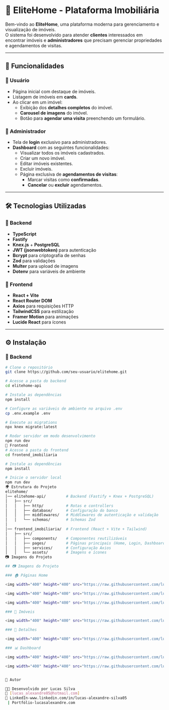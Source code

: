 # 🏡 EliteHome - Plataforma Imobiliária

Bem-vindo ao **EliteHome**, uma plataforma moderna para gerenciamento e visualização de imóveis.  
O sistema foi desenvolvido para atender **clientes** interessados em encontrar imóveis e **administradores** que precisam gerenciar propriedades e agendamentos de visitas.

---

## 🚀 Funcionalidades

### 👤 Usuário
- Página inicial com destaque de imóveis.
- Listagem de imóveis em **cards**.
- Ao clicar em um imóvel:
  - Exibição dos **detalhes completos** do imóvel.
  - **Carousel de imagens** do imóvel.
  - Botão para **agendar uma visita** preenchendo um formulário.

### 🔑 Administrador
- Tela de **login** exclusivo para administradores.
- **Dashboard** com as seguintes funcionalidades:
  - Visualizar todos os imóveis cadastrados.
  - Criar um novo imóvel.
  - Editar imóveis existentes.
  - Excluir imóveis.
  - Página exclusiva de **agendamentos de visitas**:
    - Marcar visitas como **confirmadas**.
    - **Cancelar** ou **excluir** agendamentos.

---

## 🛠️ Tecnologias Utilizadas

### 📌 Backend
- **TypeScript**
- **Fastify**
- **Knex.js** + **PostgreSQL**
- **JWT (jsonwebtoken)** para autenticação
- **Bcrypt** para criptografia de senhas
- **Zod** para validações
- **Multer** para upload de imagens
- **Dotenv** para variáveis de ambiente

### 📌 Frontend
- **React + Vite**
- **React Router DOM**
- **Axios** para requisições HTTP
- **TailwindCSS** para estilização
- **Framer Motion** para animações
- **Lucide React** para ícones

---

## ⚙️ Instalação

### 🔧 Backend
```bash
# Clone o repositório
git clone https://github.com/seu-usuario/elitehome.git

# Acesse a pasta do backend
cd elitehome-api

# Instale as dependências
npm install

# Configure as variáveis de ambiente no arquivo .env
cp .env.example .env

# Execute as migrations
npx knex migrate:latest

# Rodar servidor em modo desenvolvimento
npm run dev
🎨 Frontend
# Acesse a pasta do frontend
cd frontend_imobiliaria

# Instale as dependências
npm install

# Inicie o servidor local
npm run dev
🌍 Estrutura do Projeto
elitehome/
│── elitehome-api/         # Backend (Fastify + Knex + PostgreSQL)
│   ├── src/
│   │   ├── http/          # Rotas e controllers
│   │   ├── database/      # Configuração do banco
│   │   ├── middlewares/   # Middlewares de autenticação e validação
│   │   └── schemas/       # Schemas Zod
│
│── frontend_imobiliaria/  # Frontend (React + Vite + Tailwind)
│   ├── src/
│   │   ├── components/    # Componentes reutilizáveis
│   │   ├── pages/         # Páginas principais (Home, Login, Dashboard, etc.)
│   │   ├── services/      # Configuração Axios
│   │   └── assets/        # Imagens e ícones
📷 Imagens do Projeto

## 📷 Imagens do Projeto

### 🏠 Páginas Home

<img width="400" height="400" src="https://raw.githubusercontent.com/lukas050490/Properties-Interface/main/public/readme-home-1.jpeg">

<img width="400" height="400" src="https://raw.githubusercontent.com/lukas050490/Properties-Interface/main/public/readme-home-2.jpeg">

<img width="400" height="400" src="https://raw.githubusercontent.com/lukas050490/Properties-Interface/main/public/readme-home-3.jpeg">

### 🏡 Imóveis

<img width="400" height="400" src="https://raw.githubusercontent.com/lukas050490/Properties-Interface/main/public/readme-properties.jpeg">

### 📅 Detalhes

<img width="400" height="400" src="https://raw.githubusercontent.com/lukas050490/Properties-Interface/main/public/readme-details.jpeg">

### 📊 Dashboard

<img width="400" height="400" src="https://raw.githubusercontent.com/lukas050490/Properties-Interface/main/public/readme-create-admin.jpeg">

<img width="400" height="400" src="https://raw.githubusercontent.com/lukas050490/Properties-Interface/main/public/readme-visits-admin.jpeg">


📌 Autor

👨‍💻 Desenvolvido por Lucas Silva
📧 [lucas_alexandre05@hotmail.com]
🔗 LinkedIn-www.linkedin.com/in/lucas-alexandre-silva05
 | Portfólio-lucasalexandre.com
